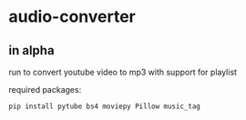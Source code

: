 # audio-converter
## in alpha
run to convert youtube video to mp3 with support for playlist

required packages:
```
pip install pytube bs4 moviepy Pillow music_tag
```
